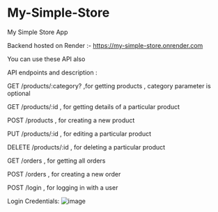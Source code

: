 # My-Simple-Store
My Simple Store App

Backend hosted on Render :- https://my-simple-store.onrender.com

You can use these API also

API endpoints and description : 

GET /products/:category? ,for getting products , category parameter is optional 

GET /products/:id , for getting details of a particular product

POST /products , for creating a new product

PUT /products/:id , for editing a particular product

DELETE /products/:id , for deleting a particular product

GET /orders , for getting all orders

POST /orders , for creating a new order

POST /login , for logging in with a user

Login Credentials:
![image](https://github.com/Adarsh-Khatri/My-Simple-Store/assets/117830341/bc74cd5f-7d64-4427-a300-bec7879e761b)

